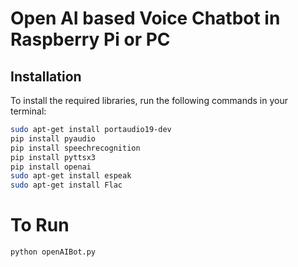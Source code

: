 # Open AI based Voice Chatbot in Raspberry Pi or PC

## Installation

To install the required libraries, run the following commands in your terminal:

```bash
sudo apt-get install portaudio19-dev
pip install pyaudio
pip install speechrecognition
pip install pyttsx3
pip install openai
sudo apt-get install espeak
sudo apt-get install Flac
``````

# To Run

```bash
python openAIBot.py
``````
